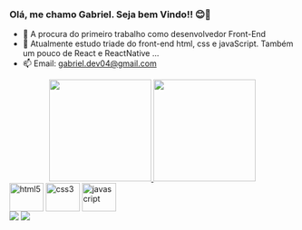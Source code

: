 ### Olá, me chamo Gabriel. Seja bem Vindo!! 😊👋



- 🔭 A procura do primeiro trabalho como desenvolvedor Front-End
- 🌱 Atualmente estudo triade do front-end html, css e javaScript. Também um pouco de React e ReactNative ...
- 📫 Email: gabriel.dev04@gmail.com

<div style="text-align: center">
    <a href="https://github.com/oliveiragabrielc">
   <img height="180em" src="https://github-readme-stats.vercel.app/api?username=oliveiragabrielc&shoe_icons=true&theme=highcontrast&include_all_commits=true&count_private=false"/>
   <img height="180em" src="https://github-readme-stats.vercel.app/api/top-langs/?username=oliveiragabrielc&layout=compact&theme=highcontrast&exclude_repo=github-readme-stats&hide=java,ruby,objective-c,starlark"/>
      </div>
  
  <div style="display: inline-block">
    <img align="center" alt="html5" height="50" width="60" src="https://cdn.jsdelivr.net/gh/devicons/devicon/icons/html5/html5-original.svg" />
    <img align="center" alt="css3" height="50" width="60" src="https://cdn.jsdelivr.net/gh/devicons/devicon/icons/css3/css3-original.svg" />
    <img align="center" alt="javascript" height="50" width="60" src="https://cdn.jsdelivr.net/gh/devicons/devicon/icons/javascript/javascript-original.svg" />
  </div><br>
  
  <div>
    <a href="https://www.linkedin.com/in/gabriel-oliveira-376905166/" target="_blank" ><img src="https://img.shields.io/badge/LinkedIn-0077B5?style=for-the-badge&logo=linkedin&logoColor=whitee" target="_blank"></a>
    <a href="mailto:gabriel.dev04@gmail.com" target="_blank" ><img src="https://img.shields.io/badge/Gmail-D14836?style=for-the-badge&logo=gmail&logoColor=white" target="_blank"></a>
 
  </div> 
